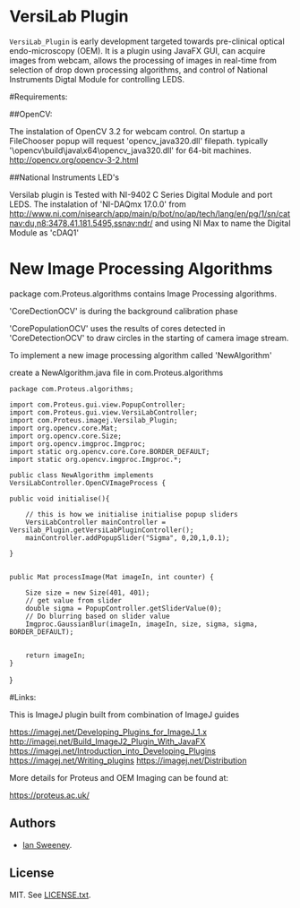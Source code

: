 # VersiLab Plugin

`VersiLab_Plugin` is early development targeted towards pre-clinical 
optical endo-microscopy (OEM). It is a plugin using JavaFX GUI, can acquire images from webcam, allows the processing of images in real-time from selection of drop down processing algorithms, and control of National Instruments Digtal Module for controlling LEDS.

#Requirements: 

##OpenCV:

The instalation of OpenCV 3.2 for webcam control. On startup a FileChooser popup will request 'opencv_java320.dll' filepath. typically '\opencv\build\java\x64\opencv_java320.dll' for 64-bit machines. http://opencv.org/opencv-3-2.html



##National Instruments LED's

Versilab plugin is Tested with NI-9402 C Series Digital Module and port LEDS. The instalation of 'NI-DAQmx 17.0.0' from http://www.ni.com/nisearch/app/main/p/bot/no/ap/tech/lang/en/pg/1/sn/catnav:du,n8:3478.41.181.5495,ssnav:ndr/
and using NI Max to name the Digital Module as 'cDAQ1'



# New Image Processing Algorithms

package com.Proteus.algorithms contains Image Processing algorithms.

'CoreDectionOCV' is during the background calibration phase

'CorePopulationOCV' uses the results of cores detected in 'CoreDetectionOCV' to draw circles in the starting of camera image stream.

To implement a new image processing algorithm called 'NewAlgorithm' 

create a  NewAlgorithm.java file in com.Proteus.algorithms
	
	
	
	package com.Proteus.algorithms;
	
	import com.Proteus.gui.view.PopupController;
	import com.Proteus.gui.view.VersiLabController;
	import com.Proteus.imagej.Versilab_Plugin;
	import org.opencv.core.Mat;
	import org.opencv.core.Size;
	import org.opencv.imgproc.Imgproc;
	import static org.opencv.core.Core.BORDER_DEFAULT;
	import static org.opencv.imgproc.Imgproc.*; 
	
	public class NewAlgorithm implements VersiLabController.OpenCVImageProcess {
	
	public void initialise(){
	
		// this is how we initialise initialise popup sliders
		VersiLabController mainController = 		Versilab_Plugin.getVersiLabPluginController();
		mainController.addPopupSlider("Sigma", 0,20,1,0.1);
		
	}
	
	
	public Mat processImage(Mat imageIn, int counter) {

		Size size = new Size(401, 401);
		// get value from slider
		double sigma = PopupController.getSliderValue(0); 
		// Do blurring based on slider value
		Imgproc.GaussianBlur(imageIn, imageIn, size, sigma, sigma, BORDER_DEFAULT);
			
			
		return imageIn;
    }
}
		



#Links:

This is ImageJ plugin built from combination of ImageJ guides

https://imagej.net/Developing_Plugins_for_ImageJ_1.x
http://imagej.net/Build_ImageJ2_Plugin_With_JavaFX
https://imagej.net/Introduction_into_Developing_Plugins
https://imagej.net/Writing_plugins
https://imagej.net/Distribution

More details for Proteus and OEM Imaging can be found at: 

https://proteus.ac.uk/

## Authors

- [Ian Sweeney](mailto:sweeney.ian@gmail.com).

## License

MIT. See [LICENSE.txt](LICENSE.txt).